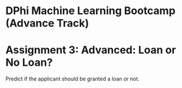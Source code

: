 # DPhi Machine Learning Bootcamp (Advance Track)
# Assignment 3: Advanced: Loan or No Loan?
Predict if the applicant should be granted a loan or not.
